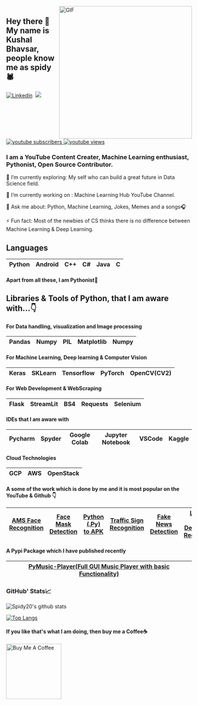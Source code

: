 <img align="right" alt="GIF" src="https://github.com/Spidy20/spidy20/blob/main/demo.gif" width="360"/>


## Hey there 👋 My name is Kushal Bhavsar, people know me as spidy🕷️ 

[![Linkedin](https://img.shields.io/badge/LinkedIn-0077B5?style=for-the-badge&logo=linkedin&logoColor=white)](https://www.linkedin.com/in/kushal-bhavsar/)&nbsp; 
![](https://Visitor-badge.glitch.me/badge?page_id=spidy20.profileviews-badge)

<a href="https://www.youtube.com/channel/UCgyQ4pSntDf9hw9Rv4hmNBA">
 <img alt="youtube subscribers" src="https://github-readme-youtube-stats.herokuapp.com/subscribers/index.php?id=UCgyQ4pSntDf9hw9Rv4hmNBA&key=AIzaSyBBs5FjWWWy_cZNhsYrGEwxD1hK96QfXG4&?label=Views&style=for-the-badge&color=red&labelColor=ce4630"/>
</a>

<a href="https://www.youtube.com/channel/UCgyQ4pSntDf9hw9Rv4hmNBA">
 <img alt="youtube views" src="https://github-readme-youtube-stats.herokuapp.com/views/index.php?id=UCgyQ4pSntDf9hw9Rv4hmNBA&key=AIzaSyBBs5FjWWWy_cZNhsYrGEwxD1hK96QfXG4&?label=Views&style=for-the-badge&color=red&labelColor=ce4630"/>
</a>



### I am a YouTube Content Creater, Machine Learning enthusiast, Pythonist, Open Source Contributor.
 

🌱 I’m currently exploring: My self who can build a great future in Data Science field.

🔭 I’m currently working on : Machine Learning Hub YouTube Channel.

💬 Ask me about: Python, Machine Learning, Jokes, Memes and a songs🎧

⚡ Fun fact: Most of the newbies of CS thinks there is no difference between Machine Learning & Deep Learning.


## Languages

| Python | Android | C++ | C# | Java | C | 
| :---: | :---: | :---: | :---: | :---: | :---: |

#### Apart from all these, I am Pythonist🐍

## Libraries & Tools of Python, that I am aware with...👇

#### For Data handling, visualization and Image processing
| Pandas | Numpy | PIL | Matplotlib | Numpy |
| :---: | :---: | :---: | :---: | :---: |

#### For Machine Learning, Deep learning & Computer Vision
| Keras | SKLearn | Tensorflow | PyTorch | OpenCV(CV2) |
| :---: | :---: | :---: | :---: | :---: |

#### For Web Development & WebScraping
| Flask | StreamLit | BS4 | Requests | Selenium |
| :---: | :---: | :---: | :---: | :---: |

#### IDEs that I am aware with 
| Pycharm | Spyder | Google Colab | Jupyter Notebook | VSCode | Kaggle
| :---: | :---: | :---: | :---: | :---: | :---: |

#### Cloud Technologies
| GCP | AWS | OpenStack
| :---: | :---: | :---: 

#### A some of the work which is done by me and it is most popular on the YouTube & Github 👇
| [AMS Face Recognition](https://github.com/Spidy20/Attendace_management_system) | [Face Mask Detection](https://github.com/Spidy20/face_mask_detection) | [Python (.Py) to APK](https://github.com/Spidy20/Python_To_APK)  | [Traffic Sign Recognition](https://github.com/Spidy20/Traffic_Signs_WebApp) | [Fake News Detection](https://github.com/Spidy20/Fake_News_Detection) | [License Plate Detection & Recognition](https://youtu.be/yMQvcWBx1fE) | [Music Player with Emotion Recognition](https://github.com/Spidy20/Music_player_with_Emotions_recognition)
| :---: | :---: | :---: | :---: | :---: | :---: | :---: |

#### A Pypi Package which I have published recently
| [PyMusic-Player(Full GUI Music Player with basic Functionality)](https://github.com/Spidy20/PyMusic_Player) | 
| :---: |


### GitHub' Stats📈
![Spidy20's github stats](https://github-readme-stats.vercel.app/api?username=spidy20&show_icons=true&theme=dark)

[![Top Langs](https://github-readme-stats.vercel.app/api/top-langs/?username=spidy20&layout=compact&show_icons=true&theme=dark)](https://github.com/anuraghazra/github-readme-stats)

#### If you like that's what I am doing, then buy me a Coffee☕

<a href="https://www.buymeacoffee.com/spidy20" target="_blank"><img src="https://cdn.buymeacoffee.com/buttons/v2/default-red.png" alt="Buy Me A Coffee" width="150" ></a>
